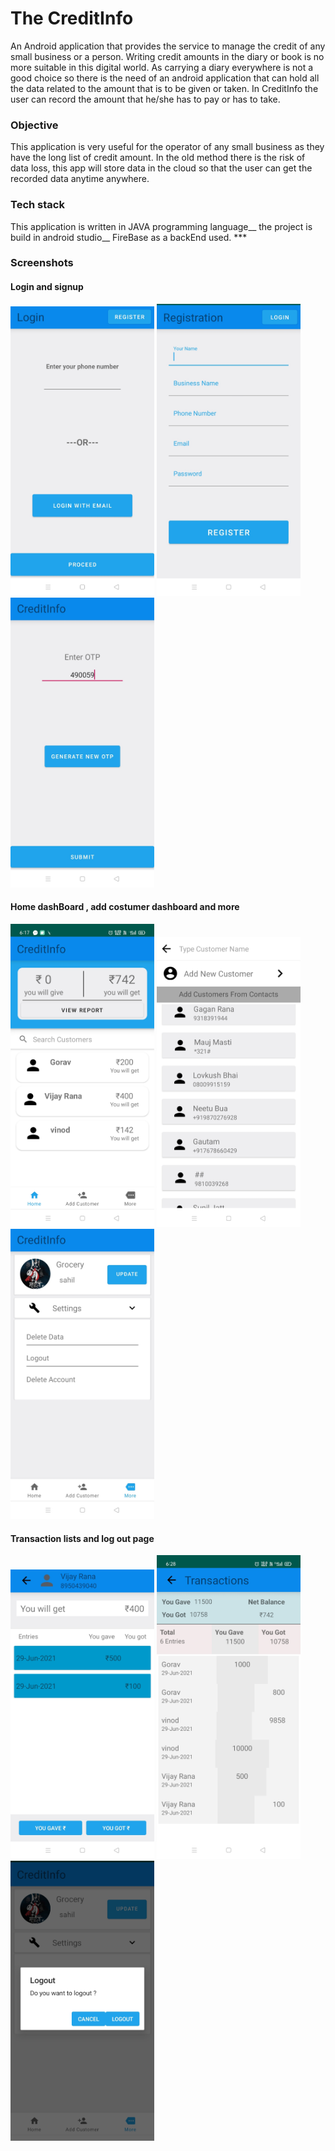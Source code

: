 # The CreditInfo
 An Android application that provides the service to manage the credit of any small business or a person.
 Writing credit amounts in the diary or book is no more suitable in this digital world. As carrying a diary everywhere is not a good choice
 so there is the need of an android application that can hold all the data related to the amount that is to be given or taken.
 In CreditInfo the user can record the amount that he/she has to pay or has to take. 

<h3>Objective</h3> 
 This application is very useful for the operator of any small business as they have the long list of credit amount. In the old method there is the risk of data loss, this
app will store data in the cloud so that the user can get the recorded data anytime anywhere.

<h3>Tech stack</h3>
This application is written in JAVA programming language__
the project is build in android studio__
FireBase as a backEnd used.
***
<h3>Screenshots</h3>

<h4>Login and signup</h4>
<div class="row">
      <img src="/screenshots/IMG_20210629_185600.jpg" width="230" title="logIn">
      <img src="/screenshots/IMG_20210629_185618.jpg" width="230" title="Registration">     
      <img src="/screenshots/IMG_20210629_185639.jpg" width="230" title="otpPage">
</div>
<h4>Home dashBoard , add costumer dashboard and more </h4>
<div class="row">
      <img src="/screenshots/Screenshot_2021-06-29-18-17-28-86_25efd25ad667be12754e140df7fe1dd0.jpg" width="230" title="dashboard">
      <img src="/screenshots/IMG_20210629_185656.jpg" width="230" title="dash">
      <img src="/screenshots/IMG_20210629_185829.jpg" width="230" title="profile">
</div>

<h4>Transaction lists and log out page</h4>

<div class="row">
      <img src="/screenshots/IMG_20210629_185739.jpg" width="230" title="dashboard">
      <img src="/screenshots/Screenshot_2021-06-29-18-28-23-60_25efd25ad667be12754e140df7fe1dd0.jpg" width="230" title="dash">
      <img src="/screenshots/IMG_20210629_185901.jpg" width="230" title="profile">
</div>

